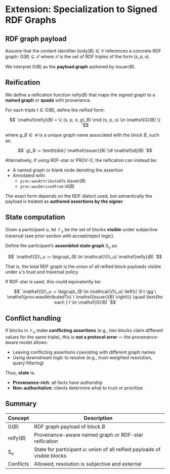 # Extension: Specialization to Signed RDF Graphs


## RDF graph payload

Assume that the content identifier $`\mathsf{body}(B) \in \mathcal{C}`$ references a concrete RDF graph: $`\mathsf{G}(B) \subseteq \mathcal{T}`$ where $`\mathcal{T}`$ is the set of RDF triples of the form $`(s, p, o)`$.

We interpret $`\mathsf{G}(B)`$ as the **payload graph** authored by $`\mathsf{issuer}(B)`$.


## Reification

We define a reification function $`\mathsf{reify}(B)`$ that maps the signed graph to a **named graph** or **quads** with provenance.

For each triple $`t \in \mathsf{G}(B)`$, define the reified form:

$$`
\mathsf{reify}(B) = \{ (s, p, o, g\_B) \mid (s, p, o) \in \mathsf{G}(B) \}
`$$

where $`g\_B \in \mathcal{U}`$ is a unique graph name associated with the block $`B`$, such as:

$$`
g\_B := \texttt{did:} \mathsf{issuer}(B) \\# \mathsf{id}(B)
`$$

Alternatively, if using RDF-star or PROV-O, the reification can instead be:

- A named graph or blank node denoting the assertion
- Annotated with:
  - $`\texttt{prov:wasAttributedTo} \ \mathsf{issuer}(B)`$
  - $`\texttt{prov:wasDerivedFrom} \ \mathsf{id}(B)`$

The exact form depends on the RDF dialect used, but semantically the payload is treated as **authored assertions by the signer**.


## State computation

Given a participant $`u`$, let $`\mathcal{V}_u`$ be the set of blocks **visible** under subjective traversal (see prior section with accept/reject logic).

Define the participant’s **assembled state graph** $`\mathsf{S}_u`$ as:

$$`
\mathsf{S}\_u := \bigcup\_{B \in \mathcal{V}\_u} \mathsf{reify}(B)
`$$

That is, the total RDF graph is the union of all reified block payloads visible under $`u`$'s trust and traversal policy.

If RDF-star is used, this could equivalently be:

$$`
\mathsf{S}\_u := \bigcup\_{B \in \mathcal{V}\_u} \left\\{ \ll t \gg \ \mathsf{prov:wasAttributedTo} \ \mathsf{issuer}(B) \right\\}
\quad \text{for each } t \in \mathsf{G}(B)
`$$


## Conflict handling

If blocks in $`\mathcal{V}_u`$ make **conflicting assertions** (e.g., two blocks claim different values for the same triple), this is **not a protocol error** — the provenance-aware model allows:

- Leaving conflicting assertions coexisting with different graph names
- Using downstream logic to resolve (e.g., trust-weighted resolution, query filtering)

Thus, **state** is:
- **Provenance-rich**: all facts have authorship
- **Non-authoritative**: clients determine what to trust or prioritize


## Summary

| Concept               | Description                                                                  |
|-----------------------|------------------------------------------------------------------------------|
| $`\mathsf{G}(B)`$     | RDF graph payload of block $`B`$                                             |
| $`\mathsf{reify}(B)`$ | Provenance-aware named graph or RDF-star reification                         |
| $`\mathsf{S}_u`$      | State for participant $`u`$: union of all reified payloads of visible blocks |
| Conflicts             | Allowed; resolution is subjective and external                               |
